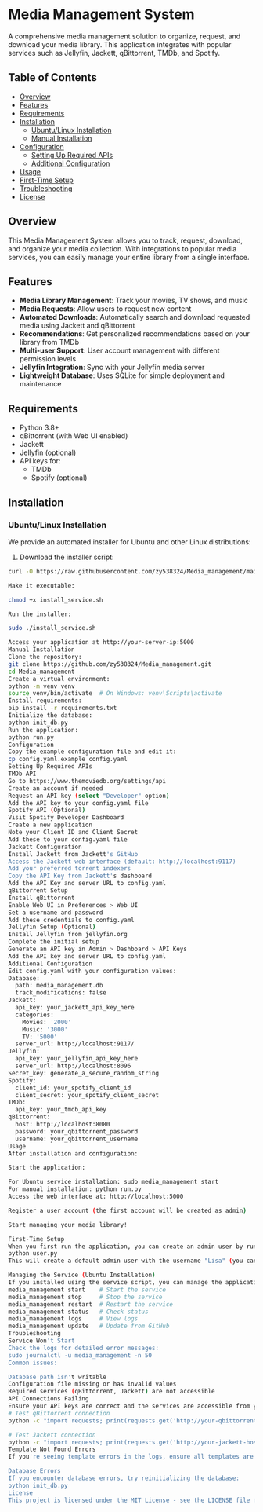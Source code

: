 # Media Management System

A comprehensive media management solution to organize, request, and download your media library. This application integrates with popular services such as Jellyfin, Jackett, qBittorrent, TMDb, and Spotify.

## Table of Contents

- [Overview](#overview)
- [Features](#features)
- [Requirements](#requirements)
- [Installation](#installation)
  - [Ubuntu/Linux Installation](#ubuntulinux-installation)
  - [Manual Installation](#manual-installation)
- [Configuration](#configuration)
  - [Setting Up Required APIs](#setting-up-required-apis)
  - [Additional Configuration](#additional-configuration)
- [Usage](#usage)
- [First-Time Setup](#first-time-setup)
- [Troubleshooting](#troubleshooting)
- [License](#license)

## Overview

This Media Management System allows you to track, request, download, and organize your media collection. With integrations to popular media services, you can easily manage your entire library from a single interface.

## Features

- **Media Library Management**: Track your movies, TV shows, and music
- **Media Requests**: Allow users to request new content
- **Automated Downloads**: Automatically search and download requested media using Jackett and qBittorrent
- **Recommendations**: Get personalized recommendations based on your library from TMDb
- **Multi-user Support**: User account management with different permission levels
- **Jellyfin Integration**: Sync with your Jellyfin media server
- **Lightweight Database**: Uses SQLite for simple deployment and maintenance

## Requirements

- Python 3.8+
- qBittorrent (with Web UI enabled)
- Jackett
- Jellyfin (optional)
- API keys for:
  - TMDb
  - Spotify (optional)

## Installation

### Ubuntu/Linux Installation

We provide an automated installer for Ubuntu and other Linux distributions:

1. Download the installer script:

```bash
curl -O https://raw.githubusercontent.com/zy538324/Media_management/main/install_service.sh

Make it executable:

chmod +x install_service.sh

Run the installer:

sudo ./install_service.sh

Access your application at http://your-server-ip:5000
Manual Installation
Clone the repository:
git clone https://github.com/zy538324/Media_management.git
cd Media_management
Create a virtual environment:
python -m venv venv
source venv/bin/activate  # On Windows: venv\Scripts\activate
Install requirements:
pip install -r requirements.txt
Initialize the database:
python init_db.py
Run the application:
python run.py
Configuration
Copy the example configuration file and edit it:
cp config.yaml.example config.yaml
Setting Up Required APIs
TMDb API
Go to https://www.themoviedb.org/settings/api
Create an account if needed
Request an API key (select "Developer" option)
Add the API key to your config.yaml file
Spotify API (Optional)
Visit Spotify Developer Dashboard
Create a new application
Note your Client ID and Client Secret
Add these to your config.yaml file
Jackett Configuration
Install Jackett from Jackett's GitHub
Access the Jackett web interface (default: http://localhost:9117)
Add your preferred torrent indexers
Copy the API Key from Jackett's dashboard
Add the API Key and server URL to config.yaml
qBittorrent Setup
Install qBittorrent
Enable Web UI in Preferences > Web UI
Set a username and password
Add these credentials to config.yaml
Jellyfin Setup (Optional)
Install Jellyfin from jellyfin.org
Complete the initial setup
Generate an API key in Admin > Dashboard > API Keys
Add the API key and server URL to config.yaml
Additional Configuration
Edit config.yaml with your configuration values:
Database:
  path: media_management.db
  track_modifications: false
Jackett:
  api_key: your_jackett_api_key_here
  categories:
    Movies: '2000'
    Music: '3000'
    TV: '5000'
  server_url: http://localhost:9117/
Jellyfin:
  api_key: your_jellyfin_api_key_here
  server_url: http://localhost:8096
Secret_key: generate_a_secure_random_string
Spotify:
  client_id: your_spotify_client_id
  client_secret: your_spotify_client_secret
TMDb:
  api_key: your_tmdb_api_key
qBittorrent:
  host: http://localhost:8080
  password: your_qbittorrent_password
  username: your_qbittorrent_username
Usage
After installation and configuration:

Start the application:

For Ubuntu service installation: sudo media_management start
For manual installation: python run.py
Access the web interface at: http://localhost:5000

Register a user account (the first account will be created as admin)

Start managing your media library!

First-Time Setup
When you first run the application, you can create an admin user by running:
python user.py
This will create a default admin user with the username "Lisa" (you can modify the script to change these credentials before running).

Managing the Service (Ubuntu Installation)
If you installed using the service script, you can manage the application with:
media_management start    # Start the service
media_management stop     # Stop the service
media_management restart  # Restart the service
media_management status   # Check status
media_management logs     # View logs
media_management update   # Update from GitHub
Troubleshooting
Service Won't Start
Check the logs for detailed error messages:
sudo journalctl -u media_management -n 50
Common issues:

Database path isn't writable
Configuration file missing or has invalid values
Required services (qBittorrent, Jackett) are not accessible
API Connections Failing
Ensure your API keys are correct and the services are accessible from your server:
# Test qBittorrent connection
python -c "import requests; print(requests.get('http://your-qbittorrent-host:port/api/v2/app/version'))"

# Test Jackett connection
python -c "import requests; print(requests.get('http://your-jackett-host:port/api/v2.0/indexers/status', headers={'X-Api-Key': 'your-api-key'}))"
Template Not Found Errors
If you're seeing template errors in the logs, ensure all templates are correctly named and located in the templates directory.

Database Errors
If you encounter database errors, try reinitializing the database:
python init_db.py
License
This project is licensed under the MIT License - see the LICENSE file for details.
